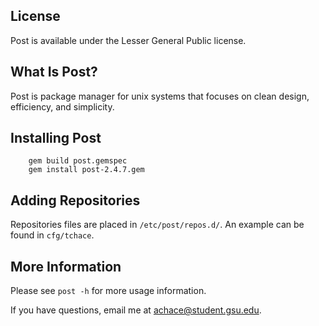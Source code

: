 ## License

Post is available under the Lesser General Public license.

## What Is Post?

Post is package manager for unix systems that focuses on clean design, efficiency, and simplicity.

## Installing Post

        gem build post.gemspec
        gem install post-2.4.7.gem

## Adding Repositories
	
Repositories files are placed in `/etc/post/repos.d/`. An example can be found in `cfg/tchace`.

## More Information
	
Please see `post -h` for more usage information.

If you have questions, email me at <achace@student.gsu.edu>.

